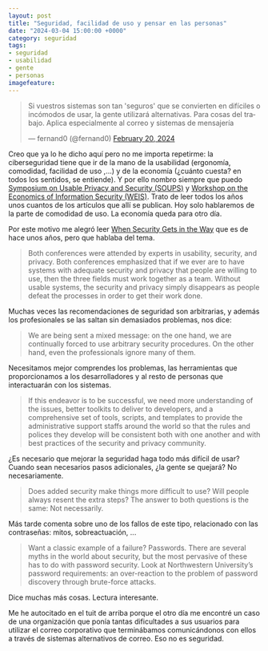 ```yaml
---
layout: post
title: "Seguridad, facilidad de uso y pensar en las personas"
date: "2024-03-04 15:00:00 +0000"
category: seguridad
tags:
- seguridad
- usabilidad
- gente
- personas
imagefeature: 
---
```

<blockquote class="twitter-tweet" data-media-max-width="560"><p lang="es" dir="ltr">Si vuestros sistemas son tan &#39;seguros&#39; que se convierten en difíciles o incómodos de usar, la gente utilizará alternativas. Para cosas del trabajo. Aplica especialmente al correo y sistemas de mensajería</p>&mdash; fernand0 (@fernand0) <a href="https://twitter.com/fernand0/status/1759865335195328709?ref_src=twsrc%5Etfw">February 20, 2024</a></blockquote> <script async src="https://platform.twitter.com/widgets.js" charset="utf-8"></script> 
Creo que ya lo he dicho aquí pero no me importa repetirme: la ciberseguridad tiene que ir de la mano de la usabilidad (ergonomía, comodidad, facilidad de uso ,...) y de la economía (¿cuánto cuesta? en todos los sentidos, se entiende). Y por ello nombro siempre que puedo <a href="https://www.usenix.org/conferences/byname/884">Symposium on Usable Privacy and Security (SOUPS)</a> y <a href="https://weis2023.econinfosec.org/organization/previous-workshops/">Workshop on the Economics of Information Security (WEIS)</a>. Trato de leer todos los años unos cuantos de los artículos que allí se publican.
Hoy solo hablaremos de la parte de comodidad de uso. La economía queda para otro día.

Por este motivo me alegró leer <a href="https://jnd.org/when-security-gets-in-the-way/">When Security Gets in the Way</a> que es de hace unos años, pero que hablaba del tema.

> Both conferences were attended by experts in usability, security, and privacy. Both conferences emphasized that if we ever are to have systems with adequate security and privacy that people are willing to use, then the three fields must work together as a team. Without usable systems, the security and privacy simply disappears as people defeat the processes in order to get their work done. 

Muchas veces las recomendaciones de seguridad son arbitrarias, y además los profesionales se las saltan sin demasiados problemas, nos dice:

> We are being sent a mixed message: on the one hand, we are continually forced to use arbitrary security procedures. On the other hand, even the professionals ignore many of them.

Necesitamos mejor comprendes los problemas, las herramientas que proporcionamos a los desarrolladores y al resto de personas que interactuarán con los sistemas.

> If this endeavor is to be successful, we need more understanding of the issues, better toolkits to deliver to developers, and a comprehensive set of tools, scripts, and templates to provide the administrative support staffs around the world so that the rules and polices they develop will be consistent both with one another and with best practices of the security and privacy community. 

¿Es necesario que mejorar la seguridad haga todo más difícil de usar? Cuando sean necesarios pasos adicionales, ¿la gente se quejará?
No necesariamente.

> Does added security make things more difficult to use? Will people always resent the extra steps? The answer to both questions is the same: Not necessarily. 

Más tarde comenta sobre uno de los fallos de este tipo, relacionado con las contraseñas: mitos, sobreactuación, ...

> Want a classic example of a failure? Passwords. There are several myths in the world about security, but the most pervasive of these has to do with password security. Look at Northwestern University’s password requirements: an over-reaction to the problem of password discovery through brute-force attacks.

Dice muchas más cosas. Lectura interesante.

Me he autocitado en el tuit de arriba porque el otro día me encontré un caso de una organización que ponía tantas dificultades a sus usuarios para utilizar el correo corporativo que terminábamos comunicándonos con ellos a través de sistemas alternativos de correo.
Eso no es seguridad.
